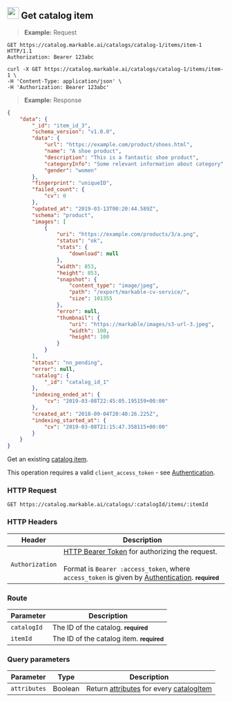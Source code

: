 
## <img src="images/get-catalog-item_icon.png" alt="get-catalog-item_icon" width="27px" height="auto"> Get catalog item

> **Example:** Request

```http
GET https://catalog.markable.ai/catalogs/catalog-1/items/item-1 HTTP/1.1
Authorization: Bearer 123abc
```

```shell
curl -X GET https://catalog.markable.ai/catalogs/catalog-1/items/item-1 \
-H 'Content-Type: application/json' \
-H 'Authorization: Bearer 123abc'
```
<!--
```python
import requests

url = "https://catalog.markable.ai/catalogs/catalog-1/items/item-1"

headers = {
   'Content-Type': "application/json",
   'Authorization': "Bearer 123abc",
   }

response = requests.request("GET", url, headers=headers)

print(response.text)
```
-->

> **Example:** Response

```json
{
    "data": {
        "_id": "item_id_3",
        "schema_version": "v1.0.0",
        "data": {
            "url": "https://example.com/product/shoes.html",
            "name": "A shoe product",
            "description": "This is a fantastic shoe product",
            "categoryInfo": "Some relevant information about category",
            "gender": "women"
        },
        "fingerprint": "uniqueID",
        "failed_count": {
            "cv": 0
        },
        "updated_at": "2019-03-13T00:20:44.589Z",
        "schema": "product",
        "images": [
            {
                "uri": "https://example.com/products/3/a.png",
                "status": "ok",
                "stats": {
                    "download": null
                },
                "width": 853,
                "height": 853,
                "snapshot": {
                    "content_type": "image/jpeg",
                    "path": "/export/markable-cv-service/",
                    "size": 101355
                },
                "error": null,
                "thumbnail": {
                    "uri": "https://markable/images/s3-url-3.jpeg",
                    "width": 100,
                    "height": 100
                }
            }
        ],
        "status": "nn_pending",
        "error": null,
        "catalog": {
            "_id": "catalog_id_1"
        },
        "indexing_ended_at": {
            "cv": "2019-03-08T22:45:05.195159+00:00"
        },
        "created_at": "2018-09-04T20:40:26.225Z",
        "indexing_started_at": {
            "cv": "2019-03-08T21:15:47.358115+00:00"
        }
    }
}
```


Get an existing [catalog item](#the-catalog-item-object).

<aside class="notice">
    This operation requires a valid <code>client_access_token</code> - see <a href="#authentication">Authentication</a>.
</aside>


### HTTP Request

`GET https://catalog.markable.ai/catalogs/:catalogId/items/:itemId`


### HTTP Headers

Header       		| Description
----------      	| ----------
`Authorization`     | [HTTP Bearer Token](https://tools.ietf.org/html/rfc6750) for authorizing the request. <br><br>Format is `Bearer :access_token`, where `access_token` is given by [Authentication](#authentication). **<small>required</small>**

### Route

Parameter       | Description
----------      | ----------
`catalogId`     | The ID of the catalog. **<small>required</small>**
`itemId`       	| The ID of the catalog item. **<small>required</small>**

### Query parameters

Parameter               | Type                                  | Description
-------                 | -------                               | -------
`attributes`            | Boolean                               | Return [attributes](#supported-attributes) for every [catalogItem](#catalog-items)
